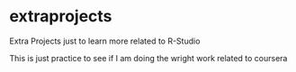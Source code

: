 # extraprojects
Extra Projects just to learn more related to R-Studio

This is just practice to see if I am doing the wright work related to coursera
